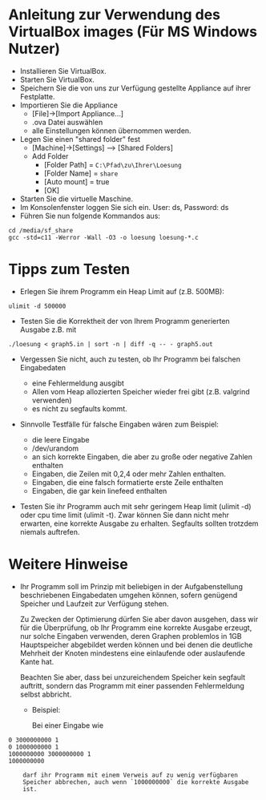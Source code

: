 
# Anleitung zur Verwendung des VirtualBox images (Für MS Windows Nutzer)

* Installieren Sie VirtualBox.
* Starten Sie VirtualBox.
* Speichern Sie die von uns zur Verfügung gestellte Appliance auf ihrer Festplatte.
* Importieren Sie die Appliance
    * [File]->[Import Appliance...]
    * .ova Datei auswählen
	* alle Einstellungen können übernommen werden.
* Legen Sie einen "shared folder" fest
    * [Machine]->[Settings] --> [Shared Folders]
    * Add Folder
	    * [Folder Path] = `C:\Pfad\zu\Ihrer\Loesung`
	    * [Folder Name] = `share`
		* [Auto mount] = true
		* [OK]
* Starten Sie die virtuelle Maschine.
* Im Konsolenfenster loggen Sie sich ein. User: ds, Password: ds
* Führen Sie nun folgende Kommandos aus:
```
cd /media/sf_share
gcc -std=c11 -Werror -Wall -O3 -o loesung loesung-*.c
```

# Tipps zum Testen

* Erlegen Sie ihrem Programm ein Heap Limit auf (z.B. 500MB):
```
ulimit -d 500000
```

* Testen Sie die Korrektheit der von Ihrem Programm generierten Ausgabe z.B. mit
```
./loesung < graph5.in | sort -n | diff -q -- - graph5.out
```

* Vergessen Sie nicht, auch zu testen, ob Ihr Programm bei falschen Eingabedaten
    * eine Fehlermeldung ausgibt
    * Allen vom Heap allozierten Speicher wieder frei gibt (z.B. valgrind verwenden)
	* es nicht zu segfaults kommt.

* Sinnvolle Testfälle für falsche Eingaben wären zum Beispiel:
    * die leere Eingabe
    * /dev/urandom
	* an sich korrekte Eingaben, die aber zu große oder negative Zahlen enthalten
	* Eingaben, die Zeilen mit 0,2,4 oder mehr Zahlen enthalten.
	* Eingaben, die eine falsch formatierte erste Zeile enthalten
	* Eingaben, die gar kein linefeed enthalten

* Testen Sie ihr Programm auch mit sehr geringem Heap limit
(ulimit -d) oder cpu time limit (ulimit -t). Zwar können Sie dann nicht mehr
erwarten, eine korrekte Ausgabe zu erhalten. Segfaults sollten trotzdem niemals
auftrefen.

# Weitere Hinweise

* Ihr Programm soll im Prinzip mit beliebigen in der Aufgabenstellung
    beschriebenen Eingabedaten umgehen können, sofern genügend
    Speicher und Laufzeit zur Verfügung stehen.

    Zu Zwecken der Optimierung dürfen Sie aber davon ausgehen, dass
    wir für die Überprüfung, ob Ihr Programm eine korrekte Ausgabe
    erzeugt, nur solche Eingaben verwenden, deren Graphen problemlos
    in 1GB Hauptspeicher abgebildet werden können und bei denen die
    deutliche Mehrheit der Knoten mindestens eine einlaufende oder
    auslaufende Kante hat.

    Beachten Sie aber, dass bei unzureichendem Speicher kein segfault
    auftritt, sondern das Programm mit einer passenden Fehlermeldung
    selbst abbricht.

    * Beispiel:
	
        Bei einer Eingabe wie
```
0 3000000000 1
0 1000000000 1
1000000000 3000000000 1
1000000000
```
        darf ihr Programm mit einem Verweis auf zu wenig verfügbaren
        Speicher abbrechen, auch wenn `1000000000` die korrekte Ausgabe
        ist.



